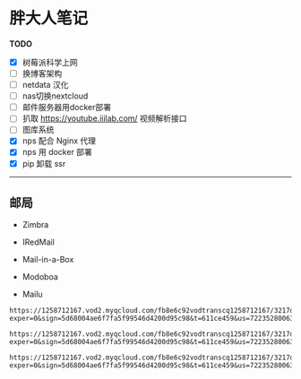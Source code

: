 # 胖大人笔记



**TODO**

- [x] 树莓派科学上网
- [ ] 换博客架构
- [ ] netdata 汉化
- [ ] nas切换nextcloud
- [ ] 邮件服务器用docker部署
- [ ] 扒取 https://youtube.iiilab.com/ 视频解析接口
- [ ] 图库系统
- [x] nps 配合 Nginx 代理
- [x] nps 用 docker 部署
- [x] pip 卸载 ssr

----

## 邮局

- Zimbra
- IRedMail
- Mail-in-a-Box
- Modoboa

- Mailu



```
https://1258712167.vod2.myqcloud.com/fb8e6c92vodtranscq1258712167/3217d7023701925921114615983/drm/voddrm.token.dWluPTE0NDExNTE5OTYzODE0MDEzMDtza2V5PTtwc2tleT07cGxza2V5PTtleHQ9MjIzMjhlMmVmZWFmZDVlMjJlOWExN2JkM2FlZjg0Yzc5NjY5NGY2YWQ5MDNmZTJmZmU4MTE0MTE3MjJjYTdkY2E0ZjgwYzA4M2M3YzExM2ViMDkyMjA3N2M5YWRhNWRhZDBmMDE2ZTg5ODI1NTA4N2MxNDUzMmRhZTlmNGI0ZmIzNjdmOWNkOWQ2NDIxNGFkO3VpZF90eXBlPTI7dWlkX29yaWdpbl91aWRfdHlwZT0yO2NpZD0zNTE4NTU5O3Rlcm1faWQ9MTAzNzU4NjQ2O3ZvZF90eXBlPTA=.v.f56150.m3u8?exper=0&sign=5d68004ae6f7fa5f99546d4200d95c98&t=611ce459&us=722352800638576870

https://1258712167.vod2.myqcloud.com/fb8e6c92vodtranscq1258712167/3217d7023701925921114615983/drm/voddrm.token.dWluPTE0NDExNTE5OTYzODE0MDEzMDtza2V5PTtwc2tleT07cGxza2V5PTtleHQ9MjIzMjhlMmVmZWFmZDVlMjJlOWExN2JkM2FlZjg0Yzc5NjY5NGY2YWQ5MDNmZTJmZmU4MTE0MTE3MjJjYTdkY2E0ZjgwYzA4M2M3YzExM2ViMDkyMjA3N2M5YWRhNWRhZDBmMDE2ZTg5ODI1NTA4N2MxNDUzMmRhZTlmNGI0ZmIzNjdmOWNkOWQ2NDIxNGFkO3VpZF90eXBlPTI7dWlkX29yaWdpbl91aWRfdHlwZT0yO2NpZD0zNTE4NTU5O3Rlcm1faWQ9MTAzNzU4NjQ2O3ZvZF90eXBlPTA=.v.f30741.m3u8?exper=0&sign=5d68004ae6f7fa5f99546d4200d95c98&t=611ce459&us=722352800638576870

https://1258712167.vod2.myqcloud.com/fb8e6c92vodtranscq1258712167/3217d7023701925921114615983/drm/voddrm.token.dWluPTE0NDExNTE5OTYzODE0MDEzMDtza2V5PTtwc2tleT07cGxza2V5PTtleHQ9MjIzMjhlMmVmZWFmZDVlMjJlOWExN2JkM2FlZjg0Yzc5NjY5NGY2YWQ5MDNmZTJmZmU4MTE0MTE3MjJjYTdkY2E0ZjgwYzA4M2M3YzExM2ViMDkyMjA3N2M5YWRhNWRhZDBmMDE2ZTg5ODI1NTA4N2MxNDUzMmRhZTlmNGI0ZmIzNjdmOWNkOWQ2NDIxNGFkO3VpZF90eXBlPTI7dWlkX29yaWdpbl91aWRfdHlwZT0yO2NpZD0zNTE4NTU5O3Rlcm1faWQ9MTAzNzU4NjQ2O3ZvZF90eXBlPTA=.v.f30740.m3u8?exper=0&sign=5d68004ae6f7fa5f99546d4200d95c98&t=611ce459&us=722352800638576870

```

